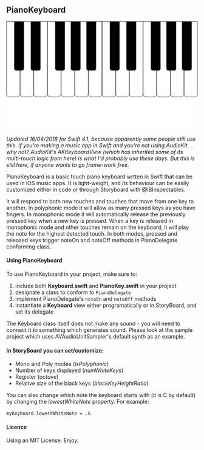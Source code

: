 ## PianoKeyboard
![screenshot](ScreenShot.png)

*Updated 16/04/2018 for Swift 4.1, because apparently some people still use this.  If you're making a music app in Swift and you're not using AudioKit. . . why not? AudioKit's AKKeyboardView (which has inherited some of its multi-touch logic from here) is what I'd probably use these days.  But this is still here, if anyone wants to go frame-work free.*

PianoKeyboard is a basic touch piano keyboard wrtten in Swift that can be used in iOS music apps. It is light-weight, and its behaviour can be easily customized either in code or through Storyboard with @IBInspectables. 

 It will respond to both new touches and touches that move from one key to another.  In polyphonic mode it will allow as many pressed keys as you have fingers. In monophonic mode it will automatically release the previously pressed key when a new key is pressed.  When a key is released in monophonic mode and other touches remain on the keyboard, it will play the note for the highest detected touch.  In both modes, pressed and released keys trigger noteOn and noteOff methods in PianoDelegate conforming class.
 
#### Using PianoKeyboard 
To use PianoKeyboard in your project, make sure to:


1. include both **Keyboard.swift** and **PianoKey.swift** in your project
2. designate a class to conform to ```PianoDelegate```
3. implement PianoDelegate's ```noteOn``` and ```noteOff``` methods 
4. instantiate a **Keyboard** view either programatically or in StoryBoard, and set its delegate

The Keyboard class itself does not make any sound - you will need to connect it to something which generates sound.  Please look at the sample project which uses AVAudioUnitSampler's default synth as an example.

#### In StoryBoard you can set/customize:
* Mono and Poly modes (*isPolyphonic*)
* Number of keys displayed (*numWhiteKeys*)
* Register (*octave*)
* Relative size of the black keys (*blackKeyHeightRatio*)

You can also change which note the keyboard starts with (it is C by default) by changing the *lowestWhiteNote* property.  For example:


    myKeyboard.lowestWhiteNote = .G

#### Licence
Using an MIT License.  Enjoy.
